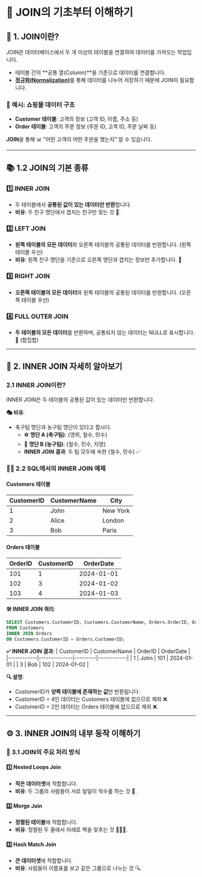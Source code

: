 # 🚀 JOIN의 기초부터 이해하기

## 🧩 1. JOIN이란?
JOIN은 데이터베이스에서 두 개 이상의 테이블을 연결하여 데이터를 가져오는 작업입니다.

- 테이블 간의 **공통 열(Column)**을 기준으로 데이터를 연결합니다.
- [**정규화(Normalization)**](../supplement/normalization_basics.md)를 통해 데이터를 나누어 저장하기 때문에 JOIN이 필요합니다.

### 🎯 예시: 쇼핑몰 데이터 구조
- **Customer 테이블**: 고객의 정보 (고객 ID, 이름, 주소 등)
- **Order 테이블**: 고객의 주문 정보 (주문 ID, 고객 ID, 주문 날짜 등)

**JOIN**을 통해 📊 "어떤 고객이 어떤 주문을 했는지" 알 수 있습니다.

---

## 📚 1.2 JOIN의 기본 종류

### 1️⃣ INNER JOIN
- 두 테이블에서 **공통된 값이 있는 데이터만 반환**합니다.
- **비유**: 두 친구 명단에서 겹치는 친구만 찾는 것 👭.

### 2️⃣ LEFT JOIN
- **왼쪽 테이블의 모든 데이터**와 오른쪽 테이블의 공통된 데이터를 반환합니다. (왼쪽 테이블 우선)
- **비유**: 왼쪽 친구 명단을 기준으로 오른쪽 명단과 겹치는 정보만 추가합니다. 📝

### 3️⃣ RIGHT JOIN
- **오른쪽 테이블의 모든 데이터**와 왼쪽 테이블의 공통된 데이터를 반환합니다. (오른쪽 테이블 우선)

### 4️⃣ FULL OUTER JOIN
- **두 테이블의 모든 데이터**를 반환하며, 공통되지 않는 데이터는 NULL로 표시합니다. 🔄 (합집합)

---

## 🤝 2. INNER JOIN 자세히 알아보기

### 2.1 INNER JOIN이란?
INNER JOIN은 두 테이블의 공통된 값이 있는 데이터만 반환합니다.

**🎭 비유**:
- 축구팀 명단과 농구팀 명단이 있다고 합시다.
  - ⚽ **명단 A (축구팀)**: {영희, 철수, 민수}
  - 🏀 **명단 B (농구팀)**: {철수, 민수, 지영}
  - **INNER JOIN 결과**: 두 팀 모두에 속한 {철수, 민수} ✅

### 🧑‍💻 2.2 SQL에서의 INNER JOIN 예제

#### Customers 테이블
| CustomerID | CustomerName | City      |
|------------|--------------|-----------|
| 1          | John         | New York  |
| 2          | Alice        | London    |
| 3          | Bob          | Paris     |

#### Orders 테이블
| OrderID | CustomerID | OrderDate  |
|---------|------------|------------|
| 101     | 1          | 2024-01-01 |
| 102     | 3          | 2024-01-02 |
| 103     | 4          | 2024-01-03 |

**🛠️ INNER JOIN 쿼리**:
```sql
SELECT Customers.CustomerID, Customers.CustomerName, Orders.OrderID, Orders.OrderDate
FROM Customers
INNER JOIN Orders
ON Customers.CustomerID = Orders.CustomerID;
```

**✅ INNER JOIN 결과**:
| CustomerID | CustomerName | OrderID | OrderDate  |
|------------|--------------|---------|------------|
| 1          | John         | 101     | 2024-01-01 |
| 3          | Bob          | 102     | 2024-01-02 |

**🔍 설명**:
- CustomerID가 **양쪽 테이블에 존재하는 값**만 반환됩니다.
- CustomerID = 4인 데이터는 Customers 테이블에 없으므로 제외 ❌.
- CustomerID = 2인 데이터는 Orders 테이블에 없으므로 제외 ❌.

---

## ⚙️ 3. INNER JOIN의 내부 동작 이해하기

### 🔄 3.1 JOIN의 주요 처리 방식

#### 1️⃣ Nested Loops Join
- **작은 데이터셋**에 적합합니다.
- **비유**: 두 그룹의 사람들이 서로 일일이 악수를 하는 것 🤝.

#### 2️⃣ Merge Join
- **정렬된 테이블**에 적합합니다.
- **비유**: 정렬된 두 줄에서 차례로 짝을 맞추는 것 🧑‍🤝‍🧑.

#### 3️⃣ Hash Match Join
- **큰 데이터셋**에 적합합니다.
- **비유**: 사람들이 이름표를 보고 같은 그룹으로 나누는 것 🔍.

